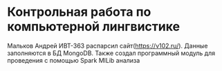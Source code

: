 # Контрольная работа по компьютерной лингвистике
Мальков Андрей ИВТ-363 распарсил сайт(https://v102.ru/). Данные заполняются в БД MongoDB. Также создал программный модуль для проведения с помощью Spark MlLib анализа 
